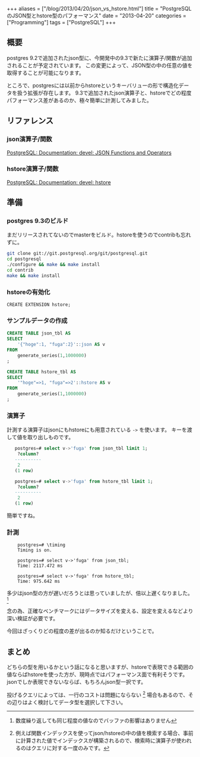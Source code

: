 +++
aliases = ["/blog/2013/04/20/json_vs_hstore.html"]
title = "PostgreSQLのJSON型とhstore型のパフォーマンス"
date = "2013-04-20"
categories = ["Programming"]
tags = ["PostgreSQL"]
+++

<!--more-->

## 概要

postgres 9.2で追加されたjson型に、今開発中の9.3で新たに演算子/関数が追加されることが予定されています。 この変更によって、JSON型の中の任意の値を取得することが可能になります。

ところで、postgresには以前からhstoreというキーバリューの形で構造化データを扱う拡張が存在します。 9.3で追加されたjson演算子と、hstoreでどの程度パフォーマンス差があるのか、極々簡単に計測してみました。


## リファレンス

### json演算子/関数
[PostgreSQL: Documentation: devel: JSON Functions and Operators](http://www.postgresql.org/docs/devel/static/functions-json.html)

### hstore演算子/関数
[PostgreSQL: Documentation: devel: hstore](http://www.postgresql.org/docs/devel/static/hstore.html)

## 準備

### postgres 9.3のビルド

まだリリースされてないのでmasterをビルド。hstoreを使うのでcontribも忘れずに。

```bash
git clone git://git.postgresql.org/git/postgresql.git
cd postgresql
./configure && make && make install
cd contrib
make && make install
```

### hstoreの有効化

```
CREATE EXTENSION hstore;
```

### サンプルデータの作成

```sql
CREATE TABLE json_tbl AS
SELECT
    '{"hoge":1, "fuga":2}'::json AS v
FROM
    generate_series(1,1000000)
;

CREATE TABLE hstore_tbl AS
SELECT
    '"hoge"=>1, "fuga"=>2'::hstore AS v
FROM
    generate_series(1,1000000)
;
```

### 演算子

計測する演算子はjsonにもhstoreにも用意されている `->` を使います。 キーを渡して値を取り出しものです。

```sql
   postgres=# select v->'fuga' from json_tbl limit 1;
    ?column?
   ----------
    2
   (1 row)

   postgres=# select v->'fuga' from hstore_tbl limit 1;
    ?column?
   ----------
    2
   (1 row)
```

簡単ですね。

### 計測

```
    postgres=# \timing
    Timing is on.

    postgres=# select v->'fuga' from json_tbl;
    Time: 2117.472 ms

    postgres=# select v->'fuga' from hstore_tbl;
    Time: 975.642 ms
```

多少はjson型の方が遅いだろうとは思っていましたが、倍以上遅くなりました。[^1]

念の為、正確なベンチマークにはデータサイズを変える、設定を変えるなどより深い検証が必要です。

今回はざっくりどの程度の差が出るのか知るだけということで。

## まとめ

どちらの型を用いるかという話になると思いますが、hstoreで表現できる範囲の値ならばhstoreを使った方が、現時点ではパフォーマンス面で有利そうです。 jsonでしか表現できないならば、もちろんjson型一択です。

投げるクエリによっては、一行のコストは問題にならない [^2] 場合もあるので、その辺りはよく検討してデータ型を選択して下さい。

[^1]: 数度繰り返しても同じ程度の値なのでバッファの影響はありません

[^2]: 例えば関数インデックスを使ってjson/hstoreの中の値を検索する場合、事前に計算された値でインデックスが構築されるので、検索時に演算子が使われるのはクエリに対する一度のみです。
